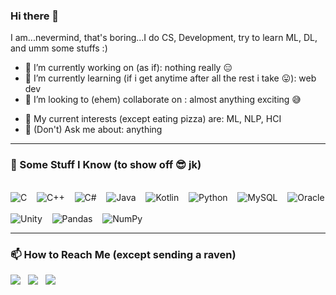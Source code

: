 ### Hi there 👋
I am...nevermind, that's boring...I do CS, Development, try to learn ML, DL, and umm some stuffs :) 
<!--
**kobi-2/kobi-2** is a ✨ _special_ ✨ repository because its `README.md` (this file) appears on your GitHub profile. -->


- 🔭 I’m currently working on (as if): nothing really 😑 
- 🌱 I’m currently learning (if i get anytime after all the rest i take 😛):  web dev 
- 🤝 I’m looking to (ehem) collaborate on : almost anything exciting 😅  
<!-- - 👯 I’m looking to collaborate on: -->
<!-- - 🤔 I’m looking for help with ... -->
- 🍕 My current interests (except eating pizza) are: ML, NLP, HCI  
- 💬 (Don't) Ask me about: anything  
<!-- - 📫 How to reach me: send a raven maybe? or maybe just an email at [almushabbir@iut-dhaka.edu](almushabbir@iut-dhaka.edu) -->
<!-- - ⚡ Fun fact: ... --> 


---

<!--
<details> <summary> <h3> 🧮 Some Stuff I Know (to show off 😎 jk): </h3> </summary>
 ....
</details> 
-->

### 🧮 Some Stuff I Know (to show off 😎 jk)
<p>
 <br>
 <img alt="C" src="https://img.shields.io/badge/c%20-%2300599C.svg?&style=for-the-badge&logo=c&logoColor=white"/> </a>&nbsp;&nbsp;
 <img alt="C++" src="https://img.shields.io/badge/c++%20-%2300599C.svg?&style=for-the-badge&logo=c%2B%2B&ogoColor=white"/> </a>&nbsp;&nbsp;
 <img alt="C#" src="https://img.shields.io/badge/c%23%20-%23239120.svg?&style=for-the-badge&logo=c-sharp&logoColor=white"/> </a>&nbsp;&nbsp;
 <img alt="Java" src="https://img.shields.io/badge/java-%23ED8B00.svg?&style=for-the-badge&logo=java&logoColor=white"/> </a>&nbsp;&nbsp;
 <img alt="Kotlin" src="https://img.shields.io/badge/kotlin-%230095D5.svg?&style=for-the-badge&logo=kotlin&logoColor=white"/> </a>&nbsp;&nbsp;
 <img alt="Python" src="https://img.shields.io/badge/python%20-%2314354C.svg?&style=for-the-badge&logo=python&logoColor=white"/> </a>&nbsp;&nbsp;
 <img alt="MySQL" src="https://img.shields.io/badge/mysql-%2300f.svg?&style=for-the-badge&logo=mysql&logoColor=white"/> </a>&nbsp;&nbsp;
 <img alt="Oracle" src ="https://img.shields.io/badge/oracle%20-%23F00000.svg?&style=for-the-badge&logo=oracle&logoColor=white" /> </a>&nbsp;&nbsp;
 <br>
 <img alt="Unity" src="https://img.shields.io/badge/unity%20-%23000000.svg?&style=for-the-badge&logo=unity&logoColor=white"/> </a>&nbsp;&nbsp;
 <img alt="Pandas" src="https://img.shields.io/badge/pandas%20-%23150458.svg?&style=for-the-badge&logo=pandas&logoColor=white" /> </a>&nbsp;&nbsp;
 <img alt="NumPy" src="https://img.shields.io/badge/numpy%20-%23013243.svg?&style=for-the-badge&logo=numpy&logoColor=white" /> </a>&nbsp;&nbsp;
</p>

---


### 📫 How to Reach Me (except sending a raven)
<p>
 <!-- generate shields.io badge: https://img.shields.io/badge/-LABEL-%COLOR?&style=STYLE&logo=SIMPLEICONS/LOGO&color=COLOR&logoColor=LOGOCOLOR -->
  <a target="_blank"href="https://www.linkedin.com/in/mueeze-al-mushabbir/"><img src="https://img.shields.io/badge/linkedin-%230077B5.svg?&style=for-the-badge&logo=linkedin&logoColor=white" /></a>&nbsp;&nbsp;
 <a target="_blank"href="https://www.kaggle.com/mueezealmushabbir"><img src="https://img.shields.io/badge/-Kaggle-%2320BEFF?&style=for-the-badge&logo=Kaggle&color=grey" /></a>&nbsp;&nbsp;
  <!-- <a target="_blank"href="https://twitter.com/mueeze11"><img src="https://img.shields.io/badge/twitter-%231DA1F2.svg?&style=for-the-badge&logo=twitter&logoColor=white" /></a>&nbsp;&nbsp;&nbsp;&nbsp; -->
  <a href="mailto:almushabbir@iut-dhaka.edu"><img src="https://img.shields.io/badge/gmail-%23D14836.svg?&style=for-the-badge&logo=gmail&logoColor=white" /></a>&nbsp;&nbsp;&nbsp;&nbsp;
</p>
